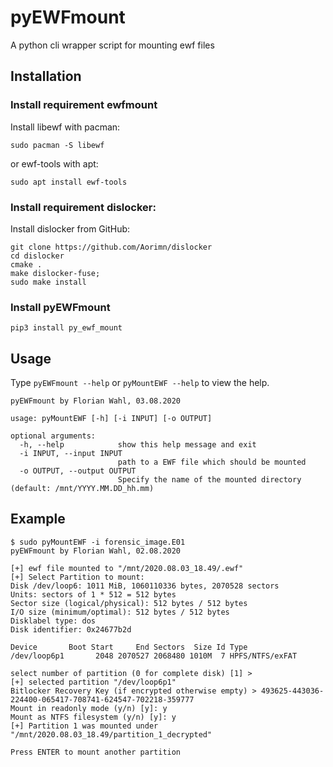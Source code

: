 # pyEWFmount
A python cli wrapper script for mounting ewf files

## Installation

### Install requirement ewfmount
Install libewf with pacman:
```
sudo pacman -S libewf
```
or ewf-tools with apt:
```
sudo apt install ewf-tools
```

### Install requirement dislocker:
Install dislocker from GitHub:
```
git clone https://github.com/Aorimn/dislocker
cd dislocker
cmake .
make dislocker-fuse;
sudo make install
```


### Install pyEWFmount
```
pip3 install py_ewf_mount
```

## Usage
Type ```pyEWFmount --help``` or ```pyMountEWF --help``` to view the help.
```
pyEWFmount by Florian Wahl, 03.08.2020

usage: pyMountEWF [-h] [-i INPUT] [-o OUTPUT]

optional arguments:
  -h, --help            show this help message and exit
  -i INPUT, --input INPUT
                        path to a EWF file which should be mounted
  -o OUTPUT, --output OUTPUT
                        Specify the name of the mounted directory (default: /mnt/YYYY.MM.DD_hh.mm)
```

## Example
```
$ sudo pyMountEWF -i forensic_image.E01
pyEWFmount by Florian Wahl, 02.08.2020

[+] ewf file mounted to "/mnt/2020.08.03_18.49/.ewf"
[+] Select Partition to mount:
Disk /dev/loop6: 1011 MiB, 1060110336 bytes, 2070528 sectors
Units: sectors of 1 * 512 = 512 bytes
Sector size (logical/physical): 512 bytes / 512 bytes
I/O size (minimum/optimal): 512 bytes / 512 bytes
Disklabel type: dos
Disk identifier: 0x24677b2d

Device       Boot Start     End Sectors  Size Id Type
/dev/loop6p1       2048 2070527 2068480 1010M  7 HPFS/NTFS/exFAT

select number of partition (0 for complete disk) [1] >
[+] selected partition "/dev/loop6p1"
Bitlocker Recovery Key (if encrypted otherwise empty) > 493625-443036-224400-065417-708741-624547-702218-359777
Mount in readonly mode (y/n) [y]: y
Mount as NTFS filesystem (y/n) [y]: y
[+] Partition 1 was mounted under "/mnt/2020.08.03_18.49/partition_1_decrypted"

Press ENTER to mount another partition
```